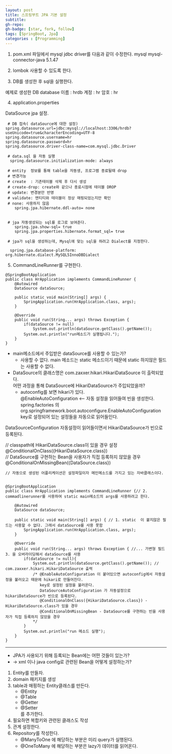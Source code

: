 ```yaml
---
layout: post
title: 스프링부트 JPA 기본 설정
subtitle: 
gh-repo: 
gh-badge: [star, fork, follow]
tags: [SpringBoot, Jpa]
categories : [Programming]
---
```

1. pom.xml 파일에서 mysql jdbc driver를 다음과 같이 수정한다.
        <dependency>
            <groupId>mysql</groupId>
            <artifactId>mysql-connector-java</artifactId>
            <version>5.1.47</version>
        </dependency>
2. lombok 사용할 수 있도록 한다.

3. DB를 생성한 후 sql을 실행한다.

예제로 생성한 DB
database 이름 : hrdb
계정 : hr
암호 : hr

4. application.properties

DataSource
jpa
설정.

~~~
 # DB 접속( dataSource에 대한 설정)
spring.datasource.url=jdbc:mysql://localhost:3306/hrdb?useUnicode=true&characterEncoding=UTF-8
spring.datasource.username=hr
spring.datasource.password=hr
spring.datasource.driver-class-name=com.mysql.jdbc.Driver

 # data.sql 을 자동 실행
  spring.datasource.initialization-mode: always

 # entity  정보를 통해 table을 자동생, 프로그램 종료될때 drop
 # 변경가능
 # create  : 기존테이블 삭제 후 다시 생성
 # create-drop: create와 같으나 종료시점에 테이블 DROP
 # update: 변경분만 반영
 # validate: 엔티티와 테이블이 정상 매핑되었는지만 확인
 # none: 사용하지 않음
    spring.jpa.hibernate.ddl-auto= none


 # jpa 자동생성되는 sql를 로그로 보여준다.
    spring.jpa.show-sql= true
    spring.jpa.properties.hibernate.format_sql= true

 # jpa가 sql을 생성하는데, Mysql에 맞는 sql을 하려고 Dialect를 지정한다.

  spring.jpa.database-platform: org.hibernate.dialect.MySQL5InnoDBDialect
~~~

5. CommandLineRunner를 구현한다.


~~~
@SpringBootApplication
public class HrApplication implements CommandLineRunner {
    @Autowired
    DataSource dataSource;

    public static void main(String[] args) {
        SpringApplication.run(HrApplication.class, args);
    }

    @Override
    public void run(String... args) throws Exception {
        if(dataSource != null)
            System.out.println(dataSource.getClass().getName());
        System.out.println("run메소드가 실행됩니다.");
    }
}

~~~


* main메소드에서 주입받은 dataSource를 사용할 수 있는가? 
     - 사용할 수 없다. main 메소드는 static 메소드이기 때문에 static 하지않은 필드는 사용할 수 없다.
* DataSource의 클래스명은 com.zaxxer.hikari.HikariDataSource 이 출력되었다.  
어떤 과정을 통해 DataSource에 HikariDataSource가 주입되었을까?  
     - autoconfig를 보면 hikari가 있다.  
@EnableAutoConfiguration <-- 자동 설정을 읽어들여 빈을 생성한다.  
spring.factories 의 org.springframework.boot.autoconfigure.EnableAutoConfiguration  
key로 설정되어 있는 설정들을 자동으로 읽어들인다.  
  
DataSourceConfiguration 자동설정이 읽어들이면서 HikariDataSource가 빈으로 등록된다.  
  
// classpath에 HikariDataSource.class이 있을 경우 설정  
@ConditionalOnClass({HikariDataSource.class})  
// DataSource를 구현하는 Bean을 사용자가 직접 등록하지 않았을 경우  
@ConditionalOnMissingBean({DataSource.class})  
  

~~~
// 자동으로 생성된 어플리케이션은 설정파일이자 메인메소드를 가지고 있는 자바클래스이다.


@SpringBootApplication
public class HrApplication implements CommandLineRunner {// 2. commadlinerunner를 사용하여 static main메소드의 args를 사용하려고 한다.

    @Autowired
    DataSource dataSource;

    public static void main(String[] args) { // 1. static  이 붙지않은 필드는 사용할 수 없다. 그래서 dataSource를 사용 못함
        SpringApplication.run(HrApplication.class, args);
    }

    @Override
    public void run(String... args) throws Exception { //... 가변형 필드   3. 을 오버라이딩해서 dataSource를 사용
        if(dataSource != null){
            System.out.println(dataSource.getClass().getName()); // com.zaxxer.hikari.HikariDataSource 출력
            /* @EnableAutoConfiguration 이 붙어있으면 autoconfig에서 자동설정을 불러오고 때문에 hikari로 만들어진다.
               key로 설정된 설정을 불러온다.
               DataSourceAutoConfiguration 가 자동설정으로 hikariDataSource가 빈으로 등록된다.
               @ConditionalOnClass({HikariDataSource.class}) - HikariDataSource.class가 있을 경우
               @ConditionalOnMissingBean - DataSource를 구현하는 빈을 사용자가 직접 등록하지 않았을 경우
            */
        }
        System.out.println("run 메소드 실행");
    }
}

~~~

---

* JPA가 사용되기 위해 등록되는 Bean에는 어떤 것들이 있는가?
*   -> xml 이나 java config로 관련된 Bean을 어떻게 설정하는가?
1. Entity를 만들자.
2. domain 패키지를 생성
3. table과 매핑하는 Entity클래스를 만든다.
    - @Entity
    - @Table
    - @Getter
    - @Setter  
를 추가한다.
4. 필요하면 복합키와 관련된 클래스도 작성
5. 관계 설정한다.
6. Repository를 작성한다.
    - @ManyToOne 에 해당하는 부분은 미리 query가 실행된다.
    - @OneToMany 에 해당하는 부분은 lazy가 데이터를 읽어온다.

